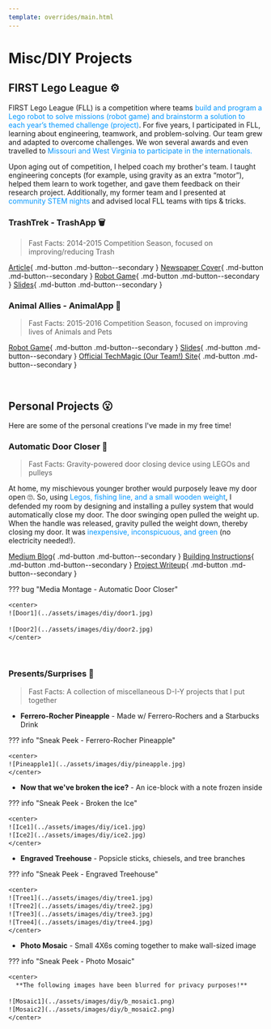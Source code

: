 ```yaml
---
template: overrides/main.html
---
```


# **Misc/DIY Projects**

## **FIRST Lego League** ⚙️

FIRST Lego League (FLL) is a competition where teams <font color=#0096FF>build and program a Lego robot to solve missions (robot game) and brainstorm a solution to each year’s themed challenge (project)</font>. For five years, I participated in FLL, learning about engineering, teamwork, and problem-solving. Our team grew and adapted to overcome challenges. We won several awards and even travelled to <font color=#0096FF>Missouri and West Virginia to participate in the internationals.</font>

Upon aging out of competition, I helped coach my brother's team. I taught engineering concepts (for example, using gravity as an extra “motor”), helped them learn to work together, and gave them  feedback on their research project. Additionally, my former team and I presented at <font color=#0096FF>community STEM nights</font> and advised local FLL teams with tips & tricks.

### **TrashTrek - TrashApp** 🗑️

> Fast Facts: 2014-2015 Competition Season, focused on improving/reducing Trash

[Article](https://www.times-standard.com/2016/02/11/san-jose-team-of-almaden-middle-schoolers-to-compete-in-the-olympics-for-robots/){ .md-button .md-button--secondary } [Newspaper Cover](https://drive.google.com/file/d/1oAWWeyNU0ykc4ss1cazXiRdYxqAh1a2w/view?usp=sharing){ .md-button .md-button--secondary } [Robot Game](https://www.youtube.com/watch?v=-t_9EL6hdks){ .md-button .md-button--secondary } [Slides](https://drive.google.com/file/d/1kiaOAMnsBDTXYJ2mziQ6DqvyYcsdMIB8/view?usp=sharing){ .md-button .md-button--secondary }



### **Animal Allies - AnimalApp** 🐶

> Fast Facts: 2015-2016 Competition Season, focused on improving lives of Animals and Pets

[Robot Game](https://www.youtube.com/watch?v=toFJO8uPQAM){ .md-button .md-button--secondary } [Slides](https://drive.google.com/file/d/1Fhi7ov2pzfd2IW2Btf5UYUdNaYXuva0p/view?usp=sharing){ .md-button .md-button--secondary } [Official TechMagic (Our Team!) Site](https://flltechmagic.wixsite.com/6952){ .md-button .md-button--secondary }

&nbsp; &nbsp;

## **Personal Projects** 😮

Here are some of the personal creations I've made in my free time!

### **Automatic Door Closer** 🔧

> Fast Facts: Gravity-powered door closing device using LEGOs and pulleys

At home, my mischievous younger brother would purposely leave my door open 🙄. So, using <font color=#0096FF>Legos, fishing line, and a small wooden weight</font>, I defended my room by designing and installing a pulley system that would automatically close my door. The door swinging open pulled the weight up. When the handle was released, gravity pulled the weight down, thereby closing my door. It was <font color=#0096FF>inexpensive, inconspicuous, and green</font> (no electricity needed!).

[Medium Blog](https://advit-deepak.medium.com/making-a-fully-automatic-gravity-powered-door-closer-a28445c3e763){ .md-button .md-button--secondary } [Building Instructions](https://advit-deepak.medium.com/building-instructions-for-gravity-powered-door-closer-57e517182729){ .md-button .md-button--secondary } [Project Writeup](https://drive.google.com/file/d/1fslQ4Xt8TqX58xqO80U8mVJRjjedSx4X/view?usp=sharing){ .md-button .md-button--secondary }

??? bug "Media Montage - Automatic Door Closer"

    <center>
    ![Door1](../assets/images/diy/door1.jpg)

    ![Door2](../assets/images/diy/door2.jpg)
    </center>

&nbsp; &nbsp;

### **Presents/Surprises** 🎁

> Fast Facts: A collection of miscellaneous D-I-Y projects that I put together

* **Ferrero-Rocher Pineapple** - Made w/ Ferrero-Rochers and a Starbucks Drink

??? info "Sneak Peek - Ferrero-Rocher Pineapple"

    <center>
    ![Pineapple1](../assets/images/diy/pineapple.jpg)
    </center>

* **Now that we've broken the ice?** - An ice-block with a note frozen inside

??? info "Sneak Peek - Broken the Ice"

    <center>
    ![Ice1](../assets/images/diy/ice1.jpg)
    ![Ice2](../assets/images/diy/ice2.jpg)
    </center>

* **Engraved Treehouse** - Popsicle sticks, chiesels, and tree branches

??? info "Sneak Peek - Engraved Treehouse"

    <center>
    ![Tree1](../assets/images/diy/tree1.jpg)
    ![Tree2](../assets/images/diy/tree2.jpg)
    ![Tree3](../assets/images/diy/tree3.jpg)
    ![Tree4](../assets/images/diy/tree4.jpg)
    </center>

* **Photo Mosaic** - Small 4X6s coming together to make wall-sized image

??? info "Sneak Peek - Photo Mosaic"

    <center>
      **The following images have been blurred for privacy purposes!**

    ![Mosaic1](../assets/images/diy/b_mosaic1.png)
    ![Mosaic2](../assets/images/diy/b_mosaic2.png)
    </center>

&nbsp; &nbsp;
